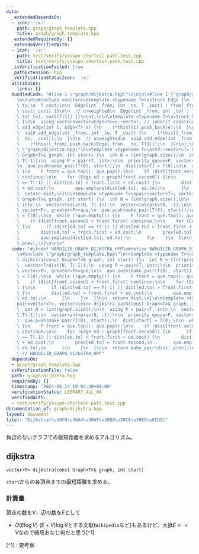 ```yaml
---
data:
  _extendedDependsOn:
  - icon: ':x:'
    path: graph/graph_template.hpp
    title: graph/graph_template.hpp
  _extendedRequiredBy: []
  _extendedVerifiedWith:
  - icon: ':x:'
    path: test/verify/yosupo-shortest-path.test.cpp
    title: test/verify/yosupo-shortest-path.test.cpp
  _isVerificationFailed: true
  _pathExtension: hpp
  _verificationStatusIcon: ':x:'
  attributes:
    links: []
  bundledCode: "#line 1 \"graph/dijkstra.hpp\"\n\n\n\n#line 1 \"graph/graph_template.hpp\"\
    \n\n\n\n#include <vector>\ntemplate <typename T>\nstruct Edge {\n  int from; int\
    \ to;\n  T cost;\n\n  Edge(int _from, int _to, T _cost) : from(_from), to(_to),\
    \ cost(_cost) {}\n\n  // unweighted\n  Edge(int _from, int _to) : from(_from),\
    \ to(_to), cost(T(1)) {}\n\n};\n\n\ntemplate <typename T>\nstruct Graph : vector<vector<Edge<T>>>\
    \ {\n\n  using vector<vector<Edge<T>>>::vector; // inherit constructors\n\n  void\
    \ add_edge(int i, Edge<T> e) {\n    (*this)[i].push_back(e);\n  }\n\n  // weighted\n\
    \  void add_edge(int _from, int _to, T _cost) {\n    (*this)[_from].push_back(Edge(_from,\
    \ _to, _cost));\n  }\n\n  // unweighted\n  void add_edge(int _from, int _to) {\n\
    \    (*this)[_from].push_back(Edge(_from, _to, T(1)));\n  }\n\n};\n\n\n#line 5\
    \ \"graph/dijkstra.hpp\"\n\ntemplate <typename T>\nstd::vector<T> dijkstra(const\
    \ Graph<T>& graph, int start) {\n  int N = (int)graph.size();\n  vector<T>dist(N,\
    \ T(-1));\n  using P = pair<T, int>;\n\n  priority_queue<P, vector<P>, greater<P>>que;\n\
    \n  que.push(make_pair(T(0), start));\n  dist[start] = T(0);\n\n  while (!que.empty())\
    \ {\n    P front = que.top(); que.pop();\n\n    if (dist[front.second] < front.first)\
    \ continue;\n\n    for (Edge ed : graph[front.second]) {\n\n      if (dist[ed.to]\
    \ == T(-1) || dist[ed.to] > front.first + ed.cost) {\n        dist[ed.to] = front.first\
    \ + ed.cost;\n        que.emplace(dist[ed.to], ed.to);\n      }\n    }\n  }\n\n\
    \  return dist;\n}\n\ntemplate <typename T>\npair<vector<T>, vector<int>> dijkstra_path(const\
    \ Graph<T>& graph, int start) {\n  int N = (int)graph.size();\n\n  using P = pair<T,\
    \ int>;\n  vector<T>dist(N, T(-1));\n  vector<int>prev(N, -1);\n\n  priority_queue<P,\
    \ vector<P>, greater<P>>que;\n  que.push(make_pair(T(0), start));\n  dist[start]\
    \ = T(0);\n\n  while (!que.empty()) {\n    P front = que.top(); que.pop();\n\n\
    \    if (dist[front.second] < front.first) continue;\n\n    for (Edge ed : graph[front.second])\
    \ {\n      if (dist[ed.to] == T(-1) || dist[ed.to] > front.first + ed.cost) {\n\
    \        dist[ed.to] = front.first + ed.cost;\n        prev[ed.to] = front.second;\n\
    \        que.emplace(dist[ed.to], ed.to);\n      }\n    }\n  }\n\n  return make_pair(dist,\
    \ prev);\n}\n\n\n"
  code: "#ifndef HARUILIB_GRAPH_DIJKSTRA_HPP\n#define HARUILIB_GRAPH_DIJKSTRA_HPP\n\
    \n#include \"graph/graph_template.hpp\"\n\ntemplate <typename T>\nstd::vector<T>\
    \ dijkstra(const Graph<T>& graph, int start) {\n  int N = (int)graph.size();\n\
    \  vector<T>dist(N, T(-1));\n  using P = pair<T, int>;\n\n  priority_queue<P,\
    \ vector<P>, greater<P>>que;\n\n  que.push(make_pair(T(0), start));\n  dist[start]\
    \ = T(0);\n\n  while (!que.empty()) {\n    P front = que.top(); que.pop();\n\n\
    \    if (dist[front.second] < front.first) continue;\n\n    for (Edge ed : graph[front.second])\
    \ {\n\n      if (dist[ed.to] == T(-1) || dist[ed.to] > front.first + ed.cost)\
    \ {\n        dist[ed.to] = front.first + ed.cost;\n        que.emplace(dist[ed.to],\
    \ ed.to);\n      }\n    }\n  }\n\n  return dist;\n}\n\ntemplate <typename T>\n\
    pair<vector<T>, vector<int>> dijkstra_path(const Graph<T>& graph, int start) {\n\
    \  int N = (int)graph.size();\n\n  using P = pair<T, int>;\n  vector<T>dist(N,\
    \ T(-1));\n  vector<int>prev(N, -1);\n\n  priority_queue<P, vector<P>, greater<P>>que;\n\
    \  que.push(make_pair(T(0), start));\n  dist[start] = T(0);\n\n  while (!que.empty())\
    \ {\n    P front = que.top(); que.pop();\n\n    if (dist[front.second] < front.first)\
    \ continue;\n\n    for (Edge ed : graph[front.second]) {\n      if (dist[ed.to]\
    \ == T(-1) || dist[ed.to] > front.first + ed.cost) {\n        dist[ed.to] = front.first\
    \ + ed.cost;\n        prev[ed.to] = front.second;\n        que.emplace(dist[ed.to],\
    \ ed.to);\n      }\n    }\n  }\n\n  return make_pair(dist, prev);\n}\n\n#endif\
    \ // HARUILIB_GRAPH_DIJKSTRA_HPP"
  dependsOn:
  - graph/graph_template.hpp
  isVerificationFile: false
  path: graph/dijkstra.hpp
  requiredBy: []
  timestamp: '2024-06-14 19:04:40+09:00'
  verificationStatus: LIBRARY_ALL_WA
  verifiedWith:
  - test/verify/yosupo-shortest-path.test.cpp
documentation_of: graph/dijkstra.hpp
layout: document
titel: "Dijkstra(\u30C0\u30A4\u30AF\u30B9\u30C8\u30E9\u6CD5)"
---
```


負辺のないグラフでの最短距離を求めるアルゴリズム。

## dijkstra
```
vector<T> dijkstra(const Graph<T>& graph, int start)
```

`start`からの各頂点までの最短距離を求める。

### 計算量
頂点の数を$V$、辺の数を$E$として

- $O(E \log V)$ $(E+V) \log V$とする文献(`Wikipedia`など)もあるけど、大抵$E >= V$なので結局おなじ何だと思う[^1]

[^1] : 要考察
